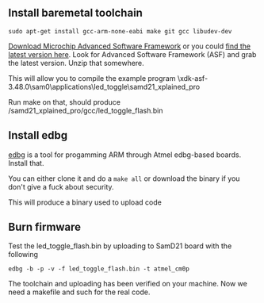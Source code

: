 ## Install baremetal toolchain

`sudo apt-get install gcc-arm-none-eabi make git gcc libudev-dev`

[Download Microchip Advanced Software Framework](https://www.microchip.com/mymicrochip/filehandler.aspx?ddocname=en1000272) or you could [find the latest version here](https://www.microchip.com/mplab/avr-support/avr-and-sam-downloads-archive). Look for Advanced Software Framework (ASF) and grab the latest version. Unzip that somewhere.

This will allow you to compile the example program
\xdk-asf-3.48.0\sam0\applications\led_toggle\samd21_xplained_pro

Run make on that, should produce /samd21_xplained_pro/gcc/led_toggle_flash.bin

## Install edbg
[edbg](https://github.com/ataradov/edbg) is a tool for progamming ARM through Atmel edbg-based boards. Install that.

You can either clone it and do a `make all` or download the binary if you don't give a fuck about security.

This will produce a binary used to upload code

## Burn firmware

Test the led_toggle_flash.bin by uploading to SamD21 board with the following

`edbg -b -p -v -f led_toggle_flash.bin -t atmel_cm0p`

The toolchain and uploading has been verified on your machine. Now we need a makefile and such for the real code.
